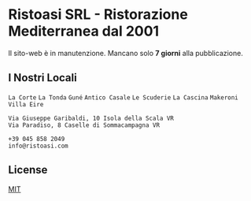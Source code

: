 # Ristoasi SRL - Ristorazione Mediterranea dal 2001

Il sito-web è in manutenzione. Mancano solo **7 giorni** alla pubblicazione.

## I Nostri Locali

```La Corte```
```La Tonda```
```Guné```
```Antico Casale```
```Le Scuderie```
```La Cascina```
```Makeroni```
```Villa Eire```

```
Via Giuseppe Garibaldi, 10 Isola della Scala VR
Via Paradiso, 8 Caselle di Sommacampagna VR
```

```
+39 045 858 2049
info@ristoasi.com
```

## License

[MIT](https://choosealicense.com/licenses/mit/)
